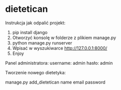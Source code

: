 # dietetican
Instrukcja jak odpalić projekt:
1. pip install django
2. Otworzyć konsolę w folderze z plikiem manage.py
3. python manage.py runserver
4. Wpisać w wyszukiwarce http://127.0.0.1:8000/
5. Enjoy

Panel administratora:
username: admin
hasło: admin


Tworzenie nowego dietetyka:

manage.py add_dietetican name email password
